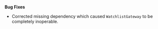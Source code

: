 **Bug Fixes**

* Corrected missing dependency which caused ```WatchlistGateway``` to be completely inoperable.